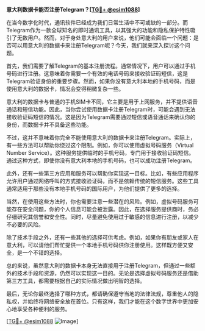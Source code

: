 **意大利数据卡能否注册Telegram？[[TG💪+ @esim1088](https://t.me/s/esim1088)]**

在当今数字化时代，通讯软件已经成为我们日常生活中不可或缺的一部分。而Telegram作为一款全球知名的即时通讯工具，以其强大的功能和隐私保护特性吸引了无数用户。然而，对于身处意大利的用户来说，他们可能会面临一个问题：是否可以用意大利的数据卡来注册Telegram呢？今天，我们就来深入探讨这个问题。

首先，我们需要了解Telegram的基本注册流程。通常情况下，用户可以通过手机号码进行注册。这意味着你需要一个有效的电话号码来接收验证码短信，这是Telegram验证身份的重要步骤。然而，如果你没有意大利本地的手机号码，而是使用意大利的数据卡，情况会变得稍微复杂一些。

意大利的数据卡与普通的手机SIM卡不同，它主要是用于上网服务，并不提供语音通话和短信功能。因此，当你尝试使用数据卡注册Telegram时，可能会遇到无法接收验证码短信的情况。这是因为Telegram需要通过短信或语音通话来确认你的身份，而数据卡并不具备这些功能。

不过，这并不意味着你完全不能使用意大利的数据卡来注册Telegram。实际上，有一些方法可以帮助你绕过这个限制。例如，你可以使用虚拟号码服务（Virtual Number Service）。这种服务提供临时的手机号码，专门用于接收验证码短信。通过这种方式，即使你没有意大利本地的手机号码，也可以成功注册Telegram。

此外，还有一些第三方应用和服务可以帮助你实现这一目标。比如，有些应用程序允许用户通过网络呼叫的方式接收验证码，而不是依赖传统的短信服务。这些工具通常适用于那些没有本地手机号码的国际用户，为他们提供了更多的选择。

当然，在使用这些方法时，你也需要注意一些潜在的风险。例如，虚拟号码服务可能存在安全问题，你的个人信息可能会被泄露。因此，在选择服务提供商时，务必仔细研究其信誉和安全性。同时，尽量避免使用过于敏感的信息进行注册，以减少不必要的风险。

除了技术手段之外，还有一些其他的选择可供考虑。例如，如果你有朋友或家人在意大利，可以请他们帮忙提供一个本地手机号码供你注册使用。这样既方便又安全，是一个不错的选择。

总的来说，虽然意大利的数据卡本身无法直接用于注册Telegram，但通过一些额外的技术手段和资源，仍然可以实现这一目的。无论是选择虚拟号码服务还是借助第三方工具，都需要根据自己的实际情况做出明智的选择。

最后，无论你最终选择了哪种方式，都请确保遵守当地的法律法规，尊重他人的隐私权，并始终将网络安全放在首位。只有这样，我们才能在这个数字世界中更加安心地享受各种便利的服务。

[[TG💪+ @esim1088](https://t.me/s/esim1088) ![Image](https://i.postimg.cc/4NQfJmqS/Snipaste-2025-05-13-00-14-12.png)]